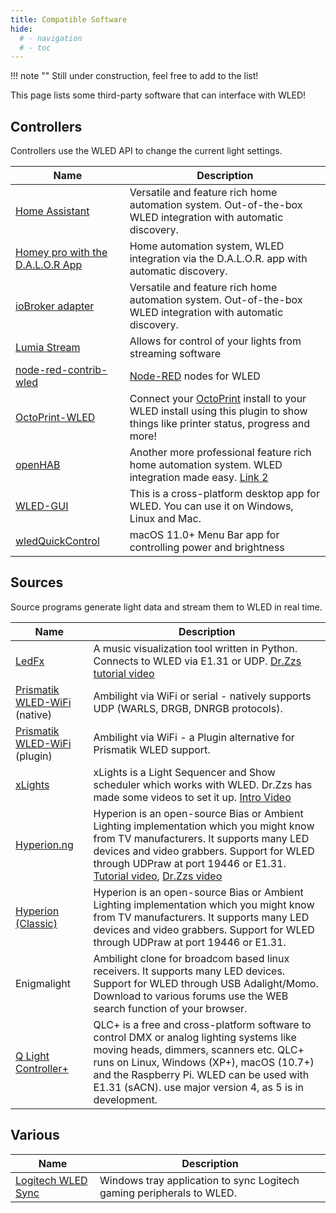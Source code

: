 ```yaml
---
title: Compatible Software
hide:
  # - navigation
  # - toc
---
```


!!! note ""
    Still under construction, feel free to add to the list!

This page lists some third-party software that can interface with WLED!

## Controllers

Controllers use the WLED API to change the current light settings.

| Name | Description |
|---|---|
[Home Assistant](https://www.home-assistant.io/integrations/wled/) | Versatile and feature rich home automation system. Out-of-the-box WLED integration with automatic discovery.
[Homey pro with the D.A.L.O.R App](https://homey.app/en-us/app/com.sdn.neopixel-on-rest/D.A.L.O.R/) | Home automation system, WLED integration via the D.A.L.O.R. app  with automatic discovery.
[ioBroker adapter](https://github.com/iobroker-community-adapters/ioBroker.wled) | Versatile and feature rich home automation system. Out-of-the-box WLED integration with automatic discovery.
| [Lumia Stream](https://lumiastream.com/) | Allows for control of your lights from streaming software |
| [node-red-contrib-wled](https://flows.nodered.org/node/node-red-contrib-wled) | [Node-RED](https://nodered.org) nodes for WLED |
| [OctoPrint-WLED](https://plugins.octoprint.org/plugins/wled) | Connect your [OctoPrint](https://octoprint.org) install to your WLED install using this plugin to show things like printer status, progress and more! |
[openHAB](https://community.openhab.org/t/wled-a-binding-for-controlling-led-strips-and-strings-from-an-opensource-esp8266-project/87286) | Another more professional feature rich home automation system. WLED integration made easy. [Link 2](https://community.openhab.org/t/solved-wled-please-make-this-work-in-openhab/82783) |
[WLED-GUI](https://github.com/WoodyLetsCode/WLED-GUI) | This is a cross-platform desktop app for WLED. You can use it on Windows, Linux and Mac.
[wledQuickControl](https://github.com/satrik/wledQuickControl) | macOS 11.0+ Menu Bar app for controlling power and brightness

## Sources

Source programs generate light data and stream them to WLED in real time.

| Name | Description |
|---|---|
[LedFx](https://github.com/LedFx/LedFx) | A music visualization tool written in Python. Connects to WLED via E1.31 or UDP. [Dr.Zzs tutorial video](https://www.youtube.com/watch?v=ipSfQdfX4fE)
[Prismatik WLED-WiFi](https://github.com/psieg/Lightpack) (native) | Ambilight via WiFi or serial - natively supports UDP (WARLS, DRGB, DNRGB protocols).
[Prismatik WLED-WiFi](https://github.com/Lord-FEAR/Prismatik-WLED-WiFi) (plugin) | Ambilight via WiFi - a Plugin alternative for Prismatik WLED support.
[xLights](http://xlights.org/) | xLights is a Light Sequencer and Show scheduler which works with WLED. Dr.Zzs has made some videos to set it up. [Intro Video](https://www.youtube.com/watch?v=p7wV6A26Gak)
[Hyperion.ng](https://hyperion-project.org/) | Hyperion is an open-source Bias or Ambient Lighting implementation which you might know from TV manufacturers. It supports many LED devices and video grabbers. Support for WLED through UDPraw at port 19446 or E1.31. [Tutorial video](https://www.youtube.com/watch?v=SudT6AjwwOM), [Dr.Zzs video](https://youtu.be/urOEHzbV48A?t=649)
[Hyperion (Classic)](https://hyperion-project.org/) | Hyperion is an open-source Bias or Ambient Lighting implementation which you might know from TV manufacturers. It supports many LED devices and video grabbers. Support for WLED through UDPraw at port 19446 or E1.31.
Enigmalight | Ambilight clone for broadcom based linux receivers.  It supports many LED devices. Support for WLED through USB Adalight/Momo. Download to various forums use the WEB search function of your browser.
[Q Light Controller+](https://www.qlcplus.org/) | QLC+ is a free and cross-platform software to control DMX or analog lighting systems like moving heads, dimmers, scanners etc. QLC+ runs on Linux, Windows (XP+), macOS (10.7+) and the Raspberry Pi. WLED can be used with E1.31 (sACN). use major version 4, as 5 is in development.

## Various

| Name | Description |
|---|---|
[Logitech WLED Sync](https://github.com/hkayy/Logitech-WLED-Sync) | Windows tray application to sync Logitech gaming peripherals to WLED.
